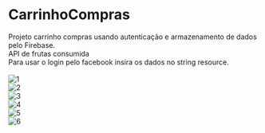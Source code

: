# CarrinhoCompras
Projeto carrinho compras usando autenticação e armazenamento de dados pelo Firebase.<br>
API de frutas consumida<br>
Para usar o login pelo facebook insira os dados no string resource.
<br><br>
![1](https://user-images.githubusercontent.com/63150786/193339914-385d4d3e-0cf9-4af2-ae44-a074c9191bdf.PNG)<br>
![2](https://user-images.githubusercontent.com/63150786/193339916-dabc324d-6222-4519-8b06-78d498c05791.PNG)<br>
![3](https://user-images.githubusercontent.com/63150786/193339906-245cf9c1-746b-4588-8a94-ee3c8e2ebd82.PNG)<br>
![4](https://user-images.githubusercontent.com/63150786/193339907-4adab4ba-ad4d-4247-9872-9f01182a55bf.PNG)<br>
![5](https://user-images.githubusercontent.com/63150786/193339909-04569f07-f00f-4305-bbed-808ec548e92f.PNG)<br>
![6](https://user-images.githubusercontent.com/63150786/193339910-25fcf778-1fe7-4485-8d01-ab26ed5d3ac2.PNG)<br>

